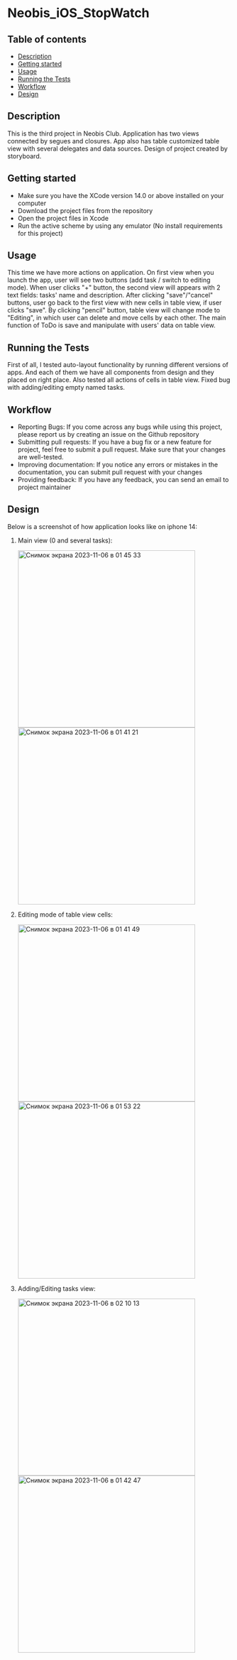 # Neobis_iOS_StopWatch

## Table of contents
* [Description](#description)
* [Getting started](#getting-started)
* [Usage](#usage)
* [Running the Tests](#running-the-tests)
* [Workflow](#workflow)
* [Design](#design)
  
## Description 

This is the third project in Neobis Club. Application has two views connected by segues and closures. App also has table customized table view with several delegates and data sources. Design of project created by storyboard. 

## Getting started 

- Make sure you have the XCode version 14.0 or above installed on your computer
- Download the project files from the repository
- Open the project files in Xcode
- Run the active scheme by using any emulator (No install requirements for this project)

## Usage

This time we have more actions on application. On first view when you launch the app, user will see two buttons (add task / switch to editing mode). When user clicks "+" button, the second view will appears with 2 text fields: tasks' name and description. 
After clicking "save"/"cancel" buttons, user go back to the first view with new cells in table view, if user clicks "save". By clicking "pencil" button, table view will change mode to "Editing", in which user can delete and move cells by each other.
The main function of ToDo is save and manipulate with users' data on table view.

## Running the Tests

First of all, I tested auto-layout functionality by running different versions of apps. And each of them we have all components from design and they placed on right place.
Also tested all actions of cells in table view. Fixed bug with adding/editing empty named tasks.

## Workflow

- Reporting Bugs:
    If you come across any bugs while using this project, please report us by creating an issue on the Github repository
- Submitting pull requests:
    If you have a bug fix or a new feature for project, feel free to submit a pull request. Make sure that your changes are well-tested.
- Improving documentation:
    If you notice any errors or mistakes in the documentation, you can submit pull request with your changes
- Providing feedback:
    If you have any feedback, you can send an email to project maintainer

## Design

Below is a screenshot of how application looks like on iphone 14:

1) Main view (0 and several tasks):
   
   <img width="399" alt="Снимок экрана 2023-11-06 в 01 45 33" src="https://github.com/KryaKa57/Neobis_iOS_ToDoApp/assets/132449744/a205eca1-c62a-4865-9042-7e0631a0c23b">
   <img width="399" alt="Снимок экрана 2023-11-06 в 01 41 21" src="https://github.com/KryaKa57/Neobis_iOS_ToDoApp/assets/132449744/7d97095d-0bc8-4934-9f29-655b9054c620">

2) Editing mode of table view cells:
   
   <img width="399" alt="Снимок экрана 2023-11-06 в 01 41 49" src="https://github.com/KryaKa57/Neobis_iOS_ToDoApp/assets/132449744/7308ffa9-7e71-4db7-b8be-f710efe45db4">
   <img width="399" alt="Снимок экрана 2023-11-06 в 01 53 22" src="https://github.com/KryaKa57/Neobis_iOS_ToDoApp/assets/132449744/ed2b0cc7-0a92-472d-9a2e-3ae516b2ac80">

3) Adding/Editing tasks view: 

   <img width="399" alt="Снимок экрана 2023-11-06 в 02 10 13" src="https://github.com/KryaKa57/Neobis_iOS_ToDoApp/assets/132449744/53b867a9-750b-4350-94e2-814b33c8770b">
   <img width="399" alt="Снимок экрана 2023-11-06 в 01 42 47" src="https://github.com/KryaKa57/Neobis_iOS_ToDoApp/assets/132449744/0c413472-c185-41a5-9b08-5365e29ea68d">
   
